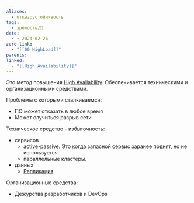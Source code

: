 ```yaml
---
aliases:
  - отказоустойчивость
tags:
  - зрелость/🌱
date:
  - - 2024-02-26
zero-link:
  - "[[00 HighLoad]]"
parents: 
linked:
  - "[[High Availability]]"
---
```

Это метод повышения [High Availability](High%20Availability.md). Обеспечивается техническими и организационными средствами.

Проблемы с которыми сталкиваемся:
- ПО может отказать в любое время
- Может случиться разрыв сети

Техническое средство - избыточность:
- сервисов
	- active-passive. Это когда запасной сервис заранее поднят, но не используется.
	- параллельные кластеры.
- данных
	- [Репликация](source/курсы/otus/Архитектор%20высоких%20нагрузок%202019/Репликация.md)

Организационные средства:
- Дежурства разработчиков и DevOps